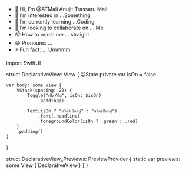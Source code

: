 - 👋 Hi, I’m @ATMaii Anujit Trassaru Maii
- 👀 I’m interested in ...Something
- 🌱 I’m currently learning ...Coding
- 💞️ I’m looking to collaborate on ... Me
- 📫 How to reach me ... straight
- 😄 Pronouns: ... 
- ⚡ Fun fact: ... Ummmm

import SwiftUI

struct DeclarativeView: View {
    @State private var isOn = false

    var body: some View {
        VStack(spacing: 20) {
            Toggle("เปิด/ปิด", isOn: $isOn)
                .padding()

            Text(isOn ? "สวิตช์เปิดอยู่" : "สวิตช์ปิดอยู่")
                .font(.headline)
                .foregroundColor(isOn ? .green : .red)
        }
        .padding()
    }
}

struct DeclarativeView_Previews: PreviewProvider {
    static var previews: some View {
        DeclarativeView()
    }
}

<!---
ATMaii/ATMaii is a ✨ special ✨ repository because its `README.md` (this file) appears on your GitHub profile.
You can click the Preview link to take a look at your changes.
--->
